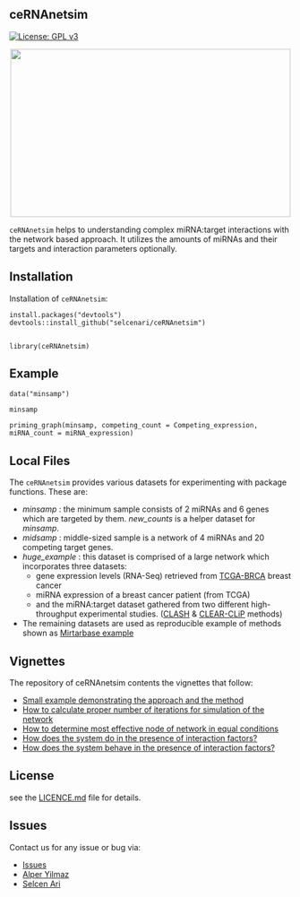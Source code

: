 
## ceRNAnetsim

[![License: GPL v3](https://img.shields.io/badge/License-GPL%20v3-blue.svg)](http://www.gnu.org/licenses/gpl-3.0)

<p align="center">
  <img width="500" height="300" src="https://media.giphy.com/media/l0ErNdz1w5vt3YdZm/giphy.gif">
</p>

`ceRNAnetsim` helps to understanding complex miRNA:target interactions with the network based approach. It utilizes the amounts of miRNAs and their targets and interaction parameters optionally.


## Installation

Installation of `ceRNAnetsim`:

```
install.packages("devtools")
devtools::install_github("selcenari/ceRNAnetsim")


library(ceRNAnetsim)

```

## Example

```
data("minsamp")

minsamp

priming_graph(minsamp, competing_count = Competing_expression, miRNA_count = miRNA_expression)

```


## Local Files

The `ceRNAnetsim` provides various datasets for experimenting with package functions. These are:

- *minsamp* : the minimum sample consists of 2 miRNAs and 6 genes which are targeted by them. *new_counts* is a helper dataset for *minsamp*.
- *midsamp* : middle-sized sample is a network of 4 miRNAs and 20 competing target genes.
- *huge_example* : this dataset is comprised of a large network which incorporates three datasets: 
  - gene expression levels (RNA-Seq) retrieved from [TCGA-BRCA](https://portal.gdc.cancer.gov/projects?filters=%7B%22op%22%3A%22and%22%2C%22content%22%3A%5B%7B%22op%22%3A%22in%22%2C%22content%22%3A%7B%22field%22%3A%22projects.project_id%22%2C%22value%22%3A%5B%22TCGA-BRCA%22%5D%7D%7D%5D%7D) breast cancer 
  - miRNA expression of a breast cancer patient (from TCGA)
  - and the miRNA:target dataset gathered from two different high-throughput experimental studies. ([CLASH](https://www.ncbi.nlm.nih.gov/pmc/articles/PMC3650559/) & [CLEAR-CLiP](https://www.nature.com/articles/ncomms9864) methods)
- The remaining datasets are used as reproducible example of methods shown as [Mirtarbase example](https://github.com/selcenari/regulationSimulatoR/blob/master/doc/mirtarbase_example.html)

## Vignettes

The repository of ceRNAnetsim contents the vignettes that follow:

- [Small example demonstrating the approach and the method](https://github.com/selcenari/ceRNAnetsim/blob/master/documents/small_sample.html)
- [How to calculate proper number of iterations for simulation of the network](https://github.com/selcenari/ceRNAnetsim/blob/master/documents/convenient_iteration.html)
- [How to determine most effective node of network in equal conditions](https://github.com/selcenari/ceRNAnetsim/blob/master/documents/perturbation_sample.html)
- [How does the system do in the presence of interaction factors?](https://github.com/selcenari/ceRNAnetsim/blob/master/documents/realexample.html)
- [How does the system behave in the presence of interaction factors?](https://github.com/selcenari/ceRNAnetsim/blob/master/documents/mirtarbase_example.html)

## License

see the [LICENCE.md](https://github.com/selcenari/ceRNAnetsim/blob/master/LICENSE) file for details.

## Issues

Contact us for any issue or bug via:

- [Issues](https://github.com/selcenari/ceRNAnetsim/issues)
- [Alper Yilmaz](mailto:alperyilmaz@gmail.com)
- [Selcen Ari](mailto:selcenarii@gmail.com)

